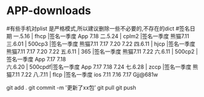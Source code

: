 ﻿# APP-downloads
#有些手机对plist 是严格模式,所以建议删除一些不必要的,不存在的dict
#签名日期
一.5.16  | fhcp   |签名一季度   App   7.18
二.5.24  | cplm2  |签名一季度   熊猫7.11	
三.6.01  | 500cp3 |签名一季度   熊猫7.11  7.17  7.20 7.22
四.6.11  | hjcp   |签名一季度   熊猫7.11  7.17 7.20 7.22
五.6.11  | 365    |签名一季度   熊猫7.11 7.22
六.6.11  | 500cp2 |签名一季度   App  7.17  7.18  
六.6.20  | 500cpdf|签名一季度   App  7.17  7.18 7.24
七.6.28  | zccp   |签名一季度   熊猫7.11 7.22
八.7.11  | flcp   |签名一季度   ios 7.11   7.16  7.17
Gjj@681w


git add . 
git commit -m '更新了xx包’
git pull
git push



